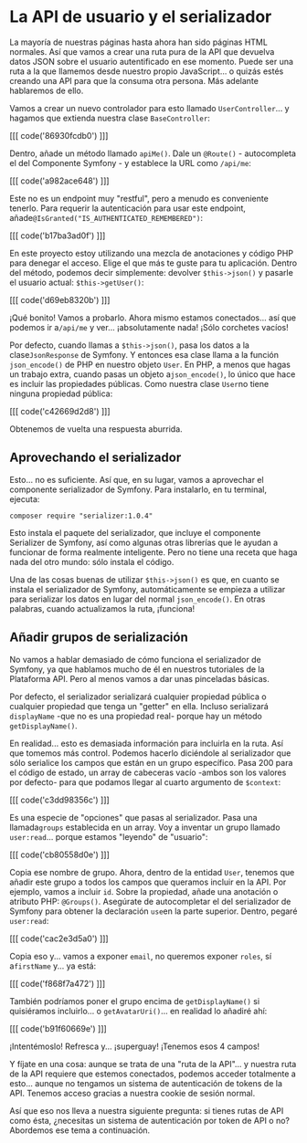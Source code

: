 # La API de usuario y el serializador

La mayoría de nuestras páginas hasta ahora han sido páginas HTML normales. Así que vamos a crear una ruta pura de la API que devuelva datos JSON sobre el usuario autentificado en ese momento. Puede ser una ruta a la que llamemos desde nuestro propio JavaScript... o quizás estés creando una API para que la consuma otra persona. Más adelante hablaremos de ello.

Vamos a crear un nuevo controlador para esto llamado `UserController`... y hagamos que extienda nuestra clase `BaseController`:

[[[ code('86930fcdb0') ]]]

Dentro, añade un método llamado `apiMe()`. Dale un `@Route()` - autocompleta el del Componente Symfony - y establece la URL como `/api/me`:

[[[ code('a982ace648') ]]]

Este no es un endpoint muy "restful", pero a menudo es conveniente tenerlo. Para requerir la autenticación para usar este endpoint, añade`@IsGranted("IS_AUTHENTICATED_REMEMBERED")`:

[[[ code('b17ba3ad0f') ]]]

En este proyecto estoy utilizando una mezcla de anotaciones y código PHP para denegar el acceso. Elige el que más te guste para tu aplicación. Dentro del método, podemos decir simplemente: devolver `$this->json()` y pasarle el usuario actual: `$this->getUser()`:

[[[ code('d69eb8320b') ]]]

¡Qué bonito! Vamos a probarlo. Ahora mismo estamos conectados... así que podemos ir a`/api/me` y ver... ¡absolutamente nada! ¡Sólo corchetes vacíos!

Por defecto, cuando llamas a `$this->json()`, pasa los datos a la clase`JsonResponse` de Symfony. Y entonces esa clase llama a la función `json_encode()` de PHP en nuestro objeto `User`. En PHP, a menos que hagas un trabajo extra, cuando pasas un objeto a`json_encode()`, lo único que hace es incluir las propiedades públicas. Como nuestra clase `User`no tiene ninguna propiedad pública:

[[[ code('c42669d2d8') ]]]

Obtenemos de vuelta una respuesta aburrida.

## Aprovechando el serializador

Esto... no es suficiente. Así que, en su lugar, vamos a aprovechar el componente serializador de Symfony. Para instalarlo, en tu terminal, ejecuta:

```terminal
composer require "serializer:1.0.4"
```

Esto instala el paquete del serializador, que incluye el componente Serializer de Symfony, así como algunas otras librerías que le ayudan a funcionar de forma realmente inteligente. Pero no tiene una receta que haga nada del otro mundo: sólo instala el código.

Una de las cosas buenas de utilizar `$this->json()` es que, en cuanto se instala el serializador de Symfony, automáticamente se empieza a utilizar para serializar los datos en lugar del normal `json_encode()`. En otras palabras, cuando actualizamos la ruta, ¡funciona!

## Añadir grupos de serialización

No vamos a hablar demasiado de cómo funciona el serializador de Symfony, ya que hablamos mucho de él en nuestros tutoriales de la Plataforma API. Pero al menos vamos a dar unas pinceladas básicas.

Por defecto, el serializador serializará cualquier propiedad pública o cualquier propiedad que tenga un "getter" en ella. Incluso serializará `displayName` -que no es una propiedad real- porque hay un método `getDisplayName()`.

En realidad... esto es demasiada información para incluirla en la ruta. Así que tomemos más control. Podemos hacerlo diciéndole al serializador que sólo serialice los campos que están en un grupo específico. Pasa 200 para el código de estado, un array de cabeceras vacío -ambos son los valores por defecto- para que podamos llegar al cuarto argumento de `$context`:

[[[ code('c3dd98356c') ]]]

Es una especie de "opciones" que pasas al serializador. Pasa una llamada`groups` establecida en un array. Voy a inventar un grupo llamado `user:read`... porque estamos "leyendo" de "usuario":

[[[ code('cb80558d0e') ]]]

Copia ese nombre de grupo. Ahora, dentro de la entidad `User`, tenemos que añadir este grupo a todos los campos que queramos incluir en la API. Por ejemplo, vamos a incluir `id`. Sobre la propiedad, añade una anotación o atributo PHP: `@Groups()`. Asegúrate de autocompletar el del serializador de Symfony para obtener la declaración `use`en la parte superior. Dentro, pegaré `user:read`:

[[[ code('cac2e3d5a0') ]]]

Copia eso y... vamos a exponer `email`, no queremos exponer `roles`, sí a`firstName` y... ya está:

[[[ code('f868f7a472') ]]]

También podríamos poner el grupo encima de `getDisplayName()` si quisiéramos incluirlo... o `getAvatarUri()`... en realidad lo añadiré ahí:

[[[ code('b91f60669e') ]]]

¡Intentémoslo! Refresca y... ¡superguay! ¡Tenemos esos 4 campos!

Y fíjate en una cosa: aunque se trata de una "ruta de la API"... y nuestra ruta de la API requiere que estemos conectados, podemos acceder totalmente a esto... aunque no tengamos un sistema de autenticación de tokens de la API. Tenemos acceso gracias a nuestra cookie de sesión normal.

Así que eso nos lleva a nuestra siguiente pregunta: si tienes rutas de API como ésta, ¿necesitas un sistema de autenticación por token de API o no? Abordemos ese tema a continuación.
